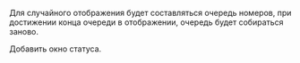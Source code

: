 Для случайного отображения будет составляться очередь номеров, при достижении конца очереди в отображении, очередь будет собираться заново.

Добавить окно статуса.
